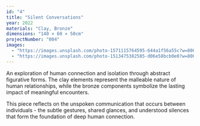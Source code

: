 ```yaml
---
id: "4"
title: "Silent Conversations"
year: 2022
materials: "Clay, Bronze"
dimensions: "140 × 60 × 50cm"
projectNumber: "004"
images:
  - "https://images.unsplash.com/photo-1571115764595-644a1f56a55c?w=800&h=1000&fit=crop"
  - "https://images.unsplash.com/photo-1513475382585-d06e58bcb0e0?w=800&h=1000&fit=crop"
---
```


An exploration of human connection and isolation through abstract figurative forms. The clay elements represent the malleable nature of human relationships, while the bronze components symbolize the lasting impact of meaningful encounters.

This piece reflects on the unspoken communication that occurs between individuals - the subtle gestures, shared glances, and understood silences that form the foundation of deep human connection.